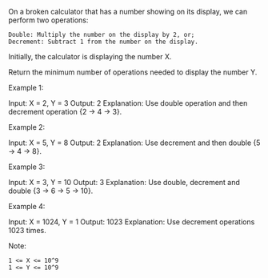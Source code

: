 On a broken calculator that has a number showing on its display, we can perform two operations:

    Double: Multiply the number on the display by 2, or;
    Decrement: Subtract 1 from the number on the display.

Initially, the calculator is displaying the number X.

Return the minimum number of operations needed to display the number Y.

 

Example 1:

Input: X = 2, Y = 3
Output: 2
Explanation: Use double operation and then decrement operation {2 -> 4 -> 3}.

Example 2:

Input: X = 5, Y = 8
Output: 2
Explanation: Use decrement and then double {5 -> 4 -> 8}.

Example 3:

Input: X = 3, Y = 10
Output: 3
Explanation:  Use double, decrement and double {3 -> 6 -> 5 -> 10}.

Example 4:

Input: X = 1024, Y = 1
Output: 1023
Explanation: Use decrement operations 1023 times.

 

Note:

    1 <= X <= 10^9
    1 <= Y <= 10^9
